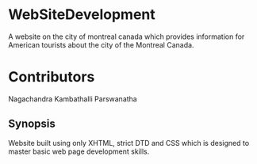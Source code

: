 # WebSiteDevelopment
A website on the city of montreal canada which provides information for American tourists about the city of the Montreal Canada.

# Contributors
Nagachandra Kambathalli Parswanatha

## Synopsis
Website built using only XHTML, strict DTD and CSS which is designed to master basic web page development skills.
